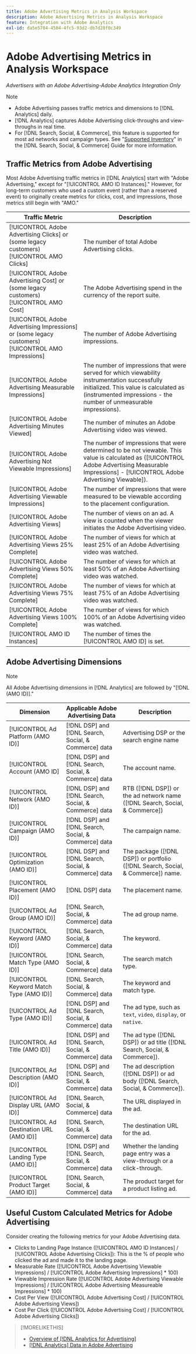 ```yaml
---
title: Adobe Advertising Metrics in Analysis Workspace
description: Adobe Advertising Metrics in Analysis Workspace
feature: Integration with Adobe Analytics
exl-id: da5e5704-4504-4fc5-93d2-db7d28f0c349
---
```

# Adobe Advertising Metrics in Analysis Workspace

*Advertisers with an Adobe Advertising-Adobe Analytics Integration Only*

>[!NOTE]
>
>* Adobe Advertising passes traffic metrics and dimensions to [!DNL Analytics] daily.
>* [!DNL Analytics] captures Adobe Advertising click-throughs and view-throughs in real time.
>* For [!DNL Search, Social, & Commerce], this feature is supported for most ad networks and campaign types. See "[Supported Inventory](/help/search-social-commerce/introduction/supported-inventory.md)" in the [!DNL Search, Social, & Commerce] Guide for more information.

## Traffic Metrics from Adobe Advertising

Most Adobe Advertising traffic metrics in [!DNL Analytics] start with "Adobe Advertising," except for "[!UICONTROL AMO ID Instances]." However, for long-term customers who used a custom event (rather than a reserved event) to originally create metrics for clicks, cost, and impressions, those metrics still begin with "AMO."

| Traffic Metric | Description |
| -------------- | ----------- |
| [!UICONTROL Adobe Advertising Clicks] or (some legacy customers) [!UICONTROL AMO Clicks] | The number of total Adobe Advertising clicks. |
| [!UICONTROL Adobe Advertising Cost] or (some legacy customers) [!UICONTROL AMO Cost] | The Adobe Advertising spend in the currency of the report suite. |
| [!UICONTROL Adobe Advertising Impressions] or (some legacy customers) [!UICONTROL AMO Impressions] | The number of Adobe Advertising impressions. |
| [!UICONTROL Adobe Advertising Measurable Impressions] | The number of impressions that were served for which viewability instrumentation successfully initialized. This value is calculated as (instrumented impressions - the number of unmeasurable impressions). |
| [!UICONTROL Adobe Advertising Minutes Viewed] | The number of minutes an Adobe Advertising video was viewed. |
| [!UICONTROL Adobe Advertising Not Viewable Impressions] | The number of impressions that were determined to be not viewable. This value is calculated as ([!UICONTROL Adobe Advertising Measurable Impressions] - [!UICONTROL Adobe Advertising Viewable]). |
| [!UICONTROL Adobe Advertising Viewable Impressions] | The number of impressions that were measured to be viewable according to the placement configuration. |
| [!UICONTROL Adobe Advertising Views] | The number of views on an ad. A view is counted when the viewer initiates the Adobe Advertising video. |
| [!UICONTROL Adobe Advertising Views 25% Complete] | The number of views for which at least 25% of an Adobe Advertising video was watched. |
| [!UICONTROL Adobe Advertising Views 50% Complete] | The number of views for which at least 50% of an Adobe Advertising video was watched. |
| [!UICONTROL Adobe Advertising Views 75% Complete] | The number of views for which at least 75% of an Adobe Advertising video was watched. |
| [!UICONTROL Adobe Advertising Views 100% Complete] | The number of views for which 100% of an Adobe Advertising video was watched. |
| [!UICONTROL AMO ID Instances] | The number of times the [!UICONTROL AMO ID] is set. |

## Adobe Advertising Dimensions

>[!NOTE]
>
>All Adobe Advertising dimensions in [!DNL Analytics] are followed by "[!DNL (AMO ID)]."

| Dimension | Applicable Adobe Advertising Data  | Description |
| ----------- | ---------- | ---------- |
| [!UICONTROL Ad Platform (AMO ID)] | [!DNL DSP] and [!DNL Search, Social, & Commerce] data | Advertising DSP or the search engine name |
| [!UICONTROL Account (AMO ID] | [!DNL DSP] and [!DNL Search, Social, & Commerce] data | The account name. |
| [!UICONTROL Network (AMO ID)] | [!DNL DSP] and [!DNL Search, Social, & Commerce] data | RTB ([!DNL DSP]) or the ad network name ([!DNL Search, Social, & Commerce]) |
| [!UICONTROL Campaign (AMO ID)] | [!DNL DSP] and [!DNL Search, Social, & Commerce] data | The campaign name. |
| [!UICONTROL Optimization (AMO ID)] | [!DNL DSP] and [!DNL Search, Social, & Commerce] data | The package ([!DNL DSP]) or portfolio ([!DNL Search, Social, & Commerce]) name. |
| [!UICONTROL Placement (AMO ID)] | [!DNL DSP] data | The placement name. |
| [!UICONTROL Ad Group (AMO ID)] | [!DNL Search, Social, & Commerce] data | The ad group name. |
| [!UICONTROL Keyword (AMO ID)] | [!DNL Search, Social, & Commerce] data | The keyword. |
| [!UICONTROL Match Type (AMO ID)] | [!DNL Search, Social, & Commerce] data | The search match type. |
| [!UICONTROL Keyword Match Type (AMO ID)] | [!DNL Search, Social, & Commerce] data | The keyword and match type. |
| [!UICONTROL Ad Type (AMO ID)] | [!DNL DSP] and [!DNL Search, Social, & Commerce] data | The ad type, such as `text`, `video`, `display`, or `native`. |
| [!UICONTROL Ad Title (AMO ID)] | [!DNL DSP] and [!DNL Search, Social, & Commerce] data |The ad type ([!DNL DSP]) or ad title ([!DNL Search, Social, & Commerce]). |
| [!UICONTROL Ad Description (AMO ID)] | [!DNL DSP] and [!DNL Search, Social, & Commerce] data | The ad description ([!DNL DSP]) or ad body ([!DNL Search, Social, & Commerce]). |
| [!UICONTROL Ad Display URL (AMO ID)] | [!DNL Search, Social, & Commerce] data | The URL displayed in the ad. |
| [!UICONTROL Ad Destination URL (AMO ID)] | [!DNL Search, Social, & Commerce] data | The destination URL for the ad. |
| [!UICONTROL Landing Type (AMO ID)] | [!DNL DSP] and [!DNL Search, Social, & Commerce] data | Whether the landing page entry was a view-through or a click-through. |
| [!UICONTROL Product Target (AMO ID)] | [!DNL Search, Social, & Commerce] data | The product target for a product listing ad. |

## Useful Custom Calculated Metrics for Adobe Advertising

Consider creating the following metrics for your Adobe Advertising data.

* Clicks to Landing Page Instance ([!UICONTROL AMO ID Instances] / [!UICONTROL Adobe Advertising Clicks]): This is the % of people who clicked the ad and made it to the landing page.
* Measurable Rate ([!UICONTROL Adobe Advertising Viewable Impressions] / [!UICONTROL Adobe Advertising Impressions] * 100)
* Viewable Impression Rate ([!UICONTROL Adobe Advertising Viewable Impressions] / [!UICONTROL Adobe Advertising Measureable Impressions] * 100)
* Cost Per View ([!UICONTROL Adobe Advertising Cost] / [!UICONTROL Adobe Advertising Views])
* Cost Per Click ([!UICONTROL Adobe Advertising Cost] / [!UICONTROL Adobe Advertising Clicks])

>[!MORELIKETHIS]
>
>* [Overview of [!DNL Analytics for Advertising]](overview.md)
>* [[!DNL Analytics] Data in Adobe Advertising](/help/integrations/analytics/analytics-data-in-advertising.md)
